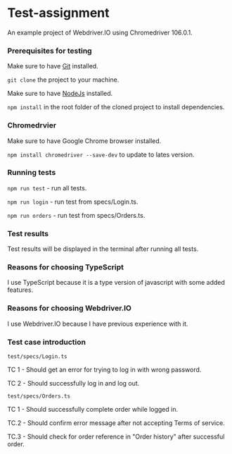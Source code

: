 # Test-assignment
An example project of Webdriver.IO using Chromedriver 106.0.1.

### Prerequisites for testing
Make sure to have  [Git](https://git-scm.com) installed.

```git clone``` the project to your machine.


Make sure to have [NodeJs](https://nodejs.org/en/) installed.

```npm install``` in the root folder of the cloned project to install dependencies.

### Chromedrvier
Make sure to have Google Chrome browser installed.

```npm install chromedriver --save-dev``` to update to lates version.

### Running tests
```npm run test``` - run all tests.

```npm run login``` - run test from specs/Login.ts.

```npm run orders``` - run test from specs/Orders.ts.

### Test results
Test results will be displayed in the terminal after running all tests.

### Reasons for choosing TypeScript
I use TypeScript because it is a type version of javascript with some added features.

### Reasons for choosing Webdriver.IO
I use Webdriver.IO because I have previous experience with it.

### Test case introduction
``test/specs/Login.ts``

TC 1 - Should get an error for trying to log in with wrong password.

TC 2 - Should successfully log in and log out.


``test/specs/Orders.ts``

TC 1 - Should successfully complete order while logged in.

TC.2 - Should confirm error message after not accepting Terms of service.

TC.3 - Should check for order reference in "Order history" after successful order.
